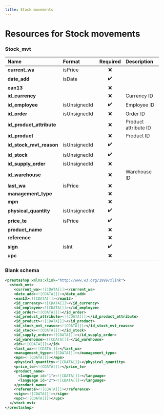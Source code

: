 ```yaml
---
title: Stock movements
---
```


# Resources for Stock movements

### Stock_mvt

|           Name           |    Format     | Required |     Description      |
| :----------------------- | :------------ | :------: | :------------------- |
| **current_wa**           | isPrice       | ❌        |                      |
| **date_add**             | isDate        | ✔️       |                      |
| **ean13**                |               | ❌        |                      |
| **id_currency**          |               | ❌        | Currency ID          |
| **id_employee**          | isUnsignedId  | ✔️       | Employee ID          |
| **id_order**             | isUnsignedId  | ❌        | Order ID             |
| **id_product_attribute** |               | ❌        | Product attribute ID |
| **id_product**           |               | ❌        | Product ID           |
| **id_stock_mvt_reason**  | isUnsignedId  | ✔️       |                      |
| **id_stock**             | isUnsignedId  | ✔️       |                      |
| **id_supply_order**      | isUnsignedId  | ❌        |                      |
| **id_warehouse**         |               | ❌        | Warehouse ID         |
| **last_wa**              | isPrice       | ❌        |                      |
| **management_type**      |               | ❌        |                      |
| **mpn**                  |               | ❌        |                      |
| **physical_quantity**    | isUnsignedInt | ✔️       |                      |
| **price_te**             | isPrice       | ✔️       |                      |
| **product_name**         |               | ❌        |                      |
| **reference**            |               | ❌        |                      |
| **sign**                 | isInt         | ✔️       |                      |
| **upc**                  |               | ❌        |                      |


### Blank schema

```xml
<prestashop xmlns:xlink="http://www.w3.org/1999/xlink">
  <stock_mvt>
    <current_wa><![CDATA[]]></current_wa>
    <date_add><![CDATA[]]></date_add>
    <ean13><![CDATA[]]></ean13>
    <id_currency><![CDATA[]]></id_currency>
    <id_employee><![CDATA[]]></id_employee>
    <id_order><![CDATA[]]></id_order>
    <id_product_attribute><![CDATA[]]></id_product_attribute>
    <id_product><![CDATA[]]></id_product>
    <id_stock_mvt_reason><![CDATA[]]></id_stock_mvt_reason>
    <id_stock><![CDATA[]]></id_stock>
    <id_supply_order><![CDATA[]]></id_supply_order>
    <id_warehouse><![CDATA[]]></id_warehouse>
    <id><![CDATA[]]></id>
    <last_wa><![CDATA[]]></last_wa>
    <management_type><![CDATA[]]></management_type>
    <mpn><![CDATA[]]></mpn>
    <physical_quantity><![CDATA[]]></physical_quantity>
    <price_te><![CDATA[]]></price_te>
    <product_name>
      <language id="1"><![CDATA[]]></language>
      <language id="2"><![CDATA[]]></language>
    </product_name>
    <reference><![CDATA[]]></reference>
    <sign><![CDATA[]]></sign>
    <upc><![CDATA[]]></upc>
  </stock_mvt>
</prestashop>
```

